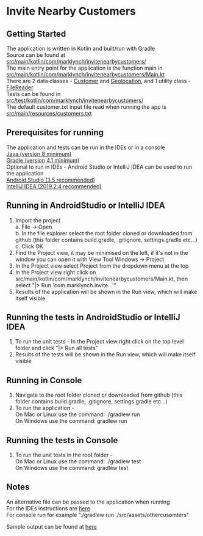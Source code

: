 Invite Nearby Customers
==================================

Getting Started
---------

The application is written in Kotlin and built/run with Gradle  
Source can be found at [src/main/kotlin/com/marklynch/invitenearbycustomers/](src/main/kotlin/com/marklynch/invitenearbycustomers/)  
The main entry point for the application is the  function main in [src/main/kotlin/com/marklynch/invitenearbycustomers/Main.kt](src/main/kotlin/com/marklynch/invitenearbycustomers/Main.kt)  
There are 2 data classes - [Customer](src/main/kotlin/com/marklynch/invitenearbycustomers/data/Customer.kt) and [Geolocation](src/main/kotlin/com/marklynch/invitenearbycustomers/data/Geolocation.kt), and 1 utility class - [FileReader](src/main/kotlin/com/marklynch/invitenearbycustomers/io/FileReader.kt)  
Tests can be found in [src/test/kotlin/com/marklynch/invitenearbycustomers/](src/test/kotlin/com/marklynch/invitenearbycustomers/)  
The default customer.txt input file read when running the app is [src/main/resources/customers.txt](src/main/resources/customers.txt)  

Prerequisites for running
---------

The application and tests can be run in the IDEs or in a console  
[Java (version 8 minimum)](http://www.oracle.com/technetwork/java/javase/downloads/index.html)  
[Gradle (version 4.1 minimum)](https://gradle.org/install/)  
Optional to run in IDEs - Android Studio or IntelliJ IDEA can be used to run the application  
	[Android Studio (3.5 recommended)](https://developer.android.com/studio)  
	[IntelliJ IDEA (2019.2.4 recommended)](https://www.jetbrains.com/idea/download)  

Running in AndroidStudio or IntelliJ IDEA 
---------

1. Import the project  
	a. File -> Open  
	b. In the file explorer select the root folder cloned or downloaded from github (this folder contains build.gradle, .gitignore, settings.gradle etc...)  
	c. Click OK  
2. Find the Project view, it may be minimised on the left, if it's not in the window you can open it with View Tool Windows -> Project  
3. In the Project view select Project from the dropdown menu at the top  
4. In the Project view right click on src/main/kotlin/com/marklynch/invitenearbycustomers/Main.kt, then select "|> Run 'com.marklynch.invite...'"  
5. Results of the application will be shown in the Run view, which will make itself visible  

Running the tests in AndroidStudio or IntelliJ IDEA 
---------

1. To run the unit tests - In the Project view right click on the top level folder and click "|> Run all tests"  
2. Results of the tests will be shown in the Run view, which will make itself visible

Running in Console
---------

1. Navigate to the root folder cloned or downloaded from github (this folder contains build.gradle, .gitignore, settings.gradle etc...)  
2. To run the application -  
	On Mac or Linux use the command: ./gradlew run  
	On Windows use the command: gradlew run  
	
Running the tests in Console
---------

1. To run the unit tests in the root folder -  
	On Mac or Linux use the command: ./gradlew test  
	On Windows use the command: gradlew test  
	
Notes
---------
	
An alternative file can be passed to the application when running  
	For the IDEs instructions are [here](https://intellij-support.jetbrains.com/hc/en-us/community/posts/115000792310-Pass-arguments-when-running-the-app)  
	For console run for example "./gradlew run ./src/assets/othercusomters"
	
Sample output can be found at [here](output.txt)






